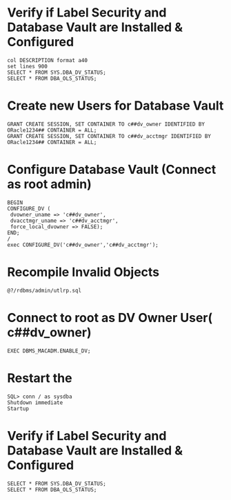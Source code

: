 # Verify if Label Security and Database Vault are Installed & Configured
```
col DESCRIPTION format a40
set lines 900
SELECT * FROM SYS.DBA_DV_STATUS;
SELECT * FROM DBA_OLS_STATUS;
```
# Create new Users for Database Vault
```
GRANT CREATE SESSION, SET CONTAINER TO c##dv_owner IDENTIFIED BY ORacle1234## CONTAINER = ALL;
GRANT CREATE SESSION, SET CONTAINER TO c##dv_acctmgr IDENTIFIED BY ORacle1234## CONTAINER = ALL;
```
# Configure Database Vault (Connect as root admin)
```
BEGIN
CONFIGURE_DV (
 dvowner_uname => 'c##dv_owner',
 dvacctmgr_uname => 'c##dv_acctmgr',
 force_local_dvowner => FALSE);
END;
/
exec CONFIGURE_DV('c##dv_owner','c##dv_acctmgr');
```
# Recompile Invalid Objects
```
@?/rdbms/admin/utlrp.sql
```

# Connect to root as DV Owner User( c##dv_owner)
```
EXEC DBMS_MACADM.ENABLE_DV;
```
# Restart the 
```
SQL> conn / as sysdba
Shutdown immediate
Startup
```
# Verify if Label Security and Database Vault are Installed & Configured
```
SELECT * FROM SYS.DBA_DV_STATUS;
SELECT * FROM DBA_OLS_STATUS;
```
















